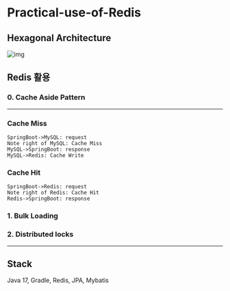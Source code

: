 # Practical-use-of-Redis



## Hexagonal Architecture

![img](https://miro.medium.com/v2/resize:fit:700/1*JOSyX8Ck85HrJ2WhU_jMcQ.png)

## Redis 활용



### 0. Cache Aside Pattern

---

### Cache Miss



```sequence
SpringBoot->MySQL: request
Note right of MySQL: Cache Miss
MySQL->SpringBoot: response
MySQL->Redis: Cache Write
```

### Cache Hit

```sequence
SpringBoot->Redis: request
Note right of Redis: Cache Hit
Redis->SpringBoot: response
```

### 1. Bulk Loading



### 2. Distributed locks





---



## Stack

Java 17, Gradle, Redis, JPA, Mybatis





